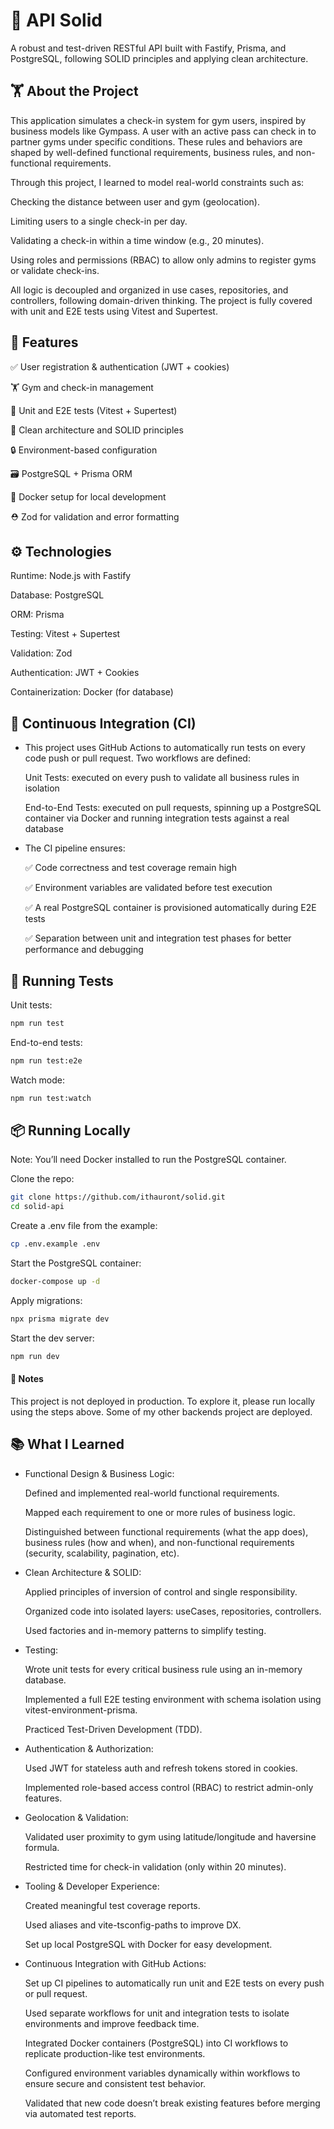 # 🧱 API Solid

A robust and test-driven RESTful API built with Fastify, Prisma, and PostgreSQL, following SOLID principles and applying clean architecture.

## 🏋️ About the Project

This application simulates a check-in system for gym users, inspired by business models like Gympass. A user with an active pass can check in to partner gyms under specific conditions. These rules and behaviors are shaped by well-defined functional requirements, business rules, and non-functional requirements.

Through this project, I learned to model real-world constraints such as:

   Checking the distance between user and gym (geolocation).

   Limiting users to a single check-in per day.

   Validating a check-in within a time window (e.g., 20 minutes).

   Using roles and permissions (RBAC) to allow only admins to register gyms or validate check-ins.

All logic is decoupled and organized in use cases, repositories, and controllers, following domain-driven thinking. The project is fully covered with unit and E2E tests using Vitest and Supertest.

## 🚀 Features

   ✅ User registration & authentication (JWT + cookies)

   🏋️ Gym and check-in management

   🧪 Unit and E2E tests (Vitest + Supertest)

   🧱 Clean architecture and SOLID principles

   🔒 Environment-based configuration

   🗃️ PostgreSQL + Prisma ORM

   🐳 Docker setup for local development

   ⛑️ Zod for validation and error formatting

## ⚙️ Technologies

   Runtime: Node.js with Fastify

   Database: PostgreSQL

   ORM: Prisma

   Testing: Vitest + Supertest

   Validation: Zod

   Authentication: JWT + Cookies

   Containerization: Docker (for database)

## 🔁 Continuous Integration (CI)

* This project uses GitHub Actions to automatically run tests on every code push or pull request. Two workflows are defined:

    Unit Tests: executed on every push to validate all business rules in isolation

    End-to-End Tests: executed on pull requests, spinning up a PostgreSQL container via Docker and running integration tests against a real database

* The CI pipeline ensures:

    ✅ Code correctness and test coverage remain high

    ✅ Environment variables are validated before test execution

    ✅ A real PostgreSQL container is provisioned automatically during E2E tests

    ✅ Separation between unit and integration test phases for better performance and debugging


## 🧪 Running Tests

Unit tests:
```bash
npm run test
```

End-to-end tests:
```bash
npm run test:e2e
```

Watch mode:
```bash
npm run test:watch
```

## 📦 Running Locally
   Note: You’ll need Docker installed to run the PostgreSQL container.

Clone the repo:

```bash
git clone https://github.com/ithauront/solid.git
cd solid-api
```

Create a .env file from the example:
```bash
cp .env.example .env
```

Start the PostgreSQL container:
```bash
docker-compose up -d
```

Apply migrations:
```bash
npx prisma migrate dev
```

Start the dev server:
```bash
npm run dev
```

#### 📝 Notes

  This project is not deployed in production. To explore it, please run locally using the steps above. Some of my other backends project are deployed.

## 📚 What I Learned

   * Functional Design & Business Logic:

        Defined and implemented real-world functional requirements.

        Mapped each requirement to one or more rules of business logic.

        Distinguished between functional requirements (what the app does), business rules (how and when), and non-functional requirements (security, scalability, pagination, etc).

   * Clean Architecture & SOLID:

        Applied principles of inversion of control and single responsibility.

        Organized code into isolated layers: useCases, repositories, controllers.

        Used factories and in-memory patterns to simplify testing.

   * Testing:

        Wrote unit tests for every critical business rule using an in-memory database.

        Implemented a full E2E testing environment with schema isolation using vitest-environment-prisma.

        Practiced Test-Driven Development (TDD).

   * Authentication & Authorization:

        Used JWT for stateless auth and refresh tokens stored in cookies.

        Implemented role-based access control (RBAC) to restrict admin-only features.

   * Geolocation & Validation:

        Validated user proximity to gym using latitude/longitude and haversine formula.

        Restricted time for check-in validation (only within 20 minutes).

   * Tooling & Developer Experience:

        Created meaningful test coverage reports.

        Used aliases and vite-tsconfig-paths to improve DX.

        Set up local PostgreSQL with Docker for easy development.

   * Continuous Integration with GitHub Actions:

        Set up CI pipelines to automatically run unit and E2E tests on every push or pull request.

        Used separate workflows for unit and integration tests to isolate environments and improve feedback time.

        Integrated Docker containers (PostgreSQL) into CI workflows to replicate production-like test environments.

        Configured environment variables dynamically within workflows to ensure secure and consistent test behavior.

        Validated that new code doesn’t break existing features before merging via automated test reports.


